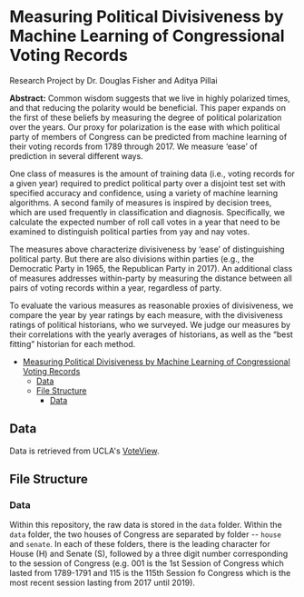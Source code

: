 # Measuring Political Divisiveness by Machine Learning of Congressional Voting Records
Research Project by Dr. Douglas Fisher and Aditya Pillai

**Abstract:** Common wisdom suggests that we live in highly polarized times, and that reducing the polarity would be beneficial. This paper expands on the first of these beliefs by measuring the degree of political polarization over the years. Our proxy for polarization is the ease with which political party of members of Congress can be predicted from machine learning of their voting records from 1789 through 2017. We measure ‘ease’ of prediction in several different ways.

One class of measures is the amount of training data (i.e., voting records for a given year) required to predict political party over a disjoint test set with specified accuracy and confidence, using a variety of machine learning algorithms. A second family of measures is inspired by decision trees, which are used frequently in classification and diagnosis. Specifically, we calculate the expected number of roll call votes in a year that need to be examined to distinguish political parties from yay and nay votes. 

The measures above characterize divisiveness by ‘ease’ of distinguishing political party. But there are also divisions within parties (e.g., the Democratic Party in 1965, the Republican Party in 2017). An additional class of measures addresses within-party by measuring the distance between all pairs of voting records within a year, regardless of party.

To evaluate the various measures as reasonable proxies of divisiveness, we compare the year by year ratings by each measure, with the divisiveness ratings of political historians, who we surveyed. We judge our measures by their correlations with the yearly averages of historians, as well as the “best fitting” historian for each method.

- [Measuring Political Divisiveness by Machine Learning of Congressional Voting Records](#measuring-political-divisiveness-by-machine-learning-of-congressional-voting-records)
    - [Data](#data)
    - [File Structure](#file-structure)
        - [Data](#data)

## Data

Data is retrieved from UCLA's [VoteView](https://voteview.com/data).

## File Structure

### Data

Within this repository, the raw data is stored in the `data` folder. Within the `data` folder, the two houses of Congress are separated by folder -- `house` and `senate`. In each of these folders, there is the leading character for House (H) and Senate (S), followed by a three digit number corresponding to the session of Congress (e.g. 001 is the 1st Session of Congress which lasted from 1789-1791 and 115 is the 115th Session fo Congress which is the most recent session lasting from 2017 until 2019).

